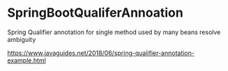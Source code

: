 # SpringBootQualiferAnnoation
Spring Qualifier annotation for single method used by many beans resolve ambiguity


https://www.javaguides.net/2018/06/spring-qualifier-annotation-example.html
